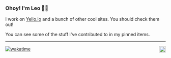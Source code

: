 ### Ohoy! I'm Leo 🐱‍💻

I work on [Yello.io](https://yello.io) and a bunch of other cool sites. You should check them out!

You can see some of the stuff I've contributed to in my pinned items.

---

<img align="right" src="https://github.githubassets.com/images/mona-whisper.gif" width="20" height="20"/>

[![wakatime](https://wakatime.com/badge/user/82cd1440-31c4-4e98-a312-f0ae6a6f50d7.svg?style=for-the-badge)](https://wakatime.com/@82cd1440-31c4-4e98-a312-f0ae6a6f50d7)
